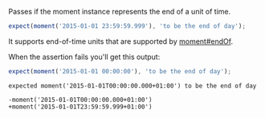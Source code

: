 Passes if the moment instance represents the end of a unit of time.

```js
expect(moment('2015-01-01 23:59:59.999'), 'to be the end of day');
```

It supports end-of-time units that are supported by [moment#endOf](http://momentjs.com/docs/#/manipulating/end-of/).

When the assertion fails you'll get this output:

```js
expect(moment('2015-01-01 00:00:00'), 'to be the end of day');
```

```output
expected moment('2015-01-01T00:00:00.000+01:00') to be the end of day

-moment('2015-01-01T00:00:00.000+01:00')
+moment('2015-01-01T23:59:59.999+01:00')
```
